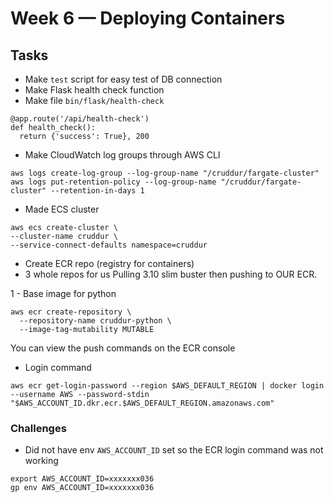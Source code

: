 # Week 6 — Deploying Containers

## Tasks
- Make `test` script for easy test of DB connection
- Make Flask health check function
- Make file `bin/flask/health-check`

```
@app.route('/api/health-check')
def health_check():
  return {'success': True}, 200
```

 - Make CloudWatch log groups through AWS CLI

 ```
aws logs create-log-group --log-group-name "/cruddur/fargate-cluster"
aws logs put-retention-policy --log-group-name "/cruddur/fargate-cluster" --retention-in-days 1
 ```


- Made ECS cluster
```
aws ecs create-cluster \
--cluster-name cruddur \
--service-connect-defaults namespace=cruddur
```

- Create ECR repo   (registry for containers)
- 3 whole repos for us
Pulling 3.10 slim buster then pushing to OUR ECR.

1 - Base image for python
```
aws ecr create-repository \
  --repository-name cruddur-python \
  --image-tag-mutability MUTABLE
```

You can view the push commands on the ECR console
- Login command
```
aws ecr get-login-password --region $AWS_DEFAULT_REGION | docker login --username AWS --password-stdin "$AWS_ACCOUNT_ID.dkr.ecr.$AWS_DEFAULT_REGION.amazonaws.com"
```



### Challenges


- Did not have env `AWS_ACCOUNT_ID` set so the ECR login command was not working
```
export AWS_ACCOUNT_ID=xxxxxxx036
gp env AWS_ACCOUNT_ID=xxxxxxx036
```